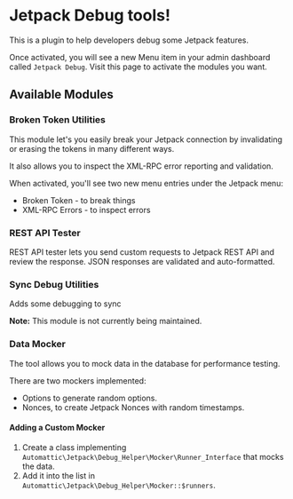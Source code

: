 # Jetpack Debug tools!

This is a plugin to help developers debug some Jetpack features. 

Once activated, you will see a new Menu item in your admin dashboard called `Jetpack Debug`. Visit this page to activate the modules you want.

## Available Modules

### Broken Token Utilities

This module let's you easily break your Jetpack connection by invalidating or erasing the tokens in many different ways.

It also allows you to inspect the XML-RPC error reporting and validation.

When activated, you'll see two new menu entries under the Jetpack menu:

* Broken Token - to break things
* XML-RPC Errors - to inspect errors

### REST API Tester

REST API tester lets you send custom requests to Jetpack REST API and review the response. JSON responses are validated and auto-formatted.

### Sync Debug Utilities

Adds some debugging to sync

**Note:** This module is not currently being maintained. 

### Data Mocker
The tool allows you to mock data in the database for performance testing.

There are two mockers implemented:
- Options to generate random options.
- Nonces, to create Jetpack Nonces with random timestamps.

#### Adding a Custom Mocker
1. Create a class implementing `Automattic\Jetpack\Debug_Helper\Mocker\Runner_Interface` that mocks the data.
2. Add it into the list in `Automattic\Jetpack\Debug_Helper\Mocker::$runners`.
